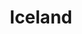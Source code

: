 ---
title: Iceland
indice: 0.44396717119330165
years:
- title: '1995'
  indice: 0.35670637651235665
- title: '1996'
  indice: 0.36184496694175655
- title: '1997'
  indice: 0.3486936566632215
- title: '1998'
  indice: 0.3567630002016331
- title: '1999'
  indice: 0.371990205726327
- title: '2000'
  indice: 0.38326547364396696
- title: '2001'
  indice: 0.3769460793238572
- title: '2002'
  indice: 0.3923260364561832
- title: '2003'
  indice: 0.4064678062050964
- title: '2004'
  indice: 0.41311900108344535
- title: '2005'
  indice: 0.4286680537001626
- title: '2006'
  indice: 0.4299939706136381
- title: '2007'
  indice: 0.45016670745415277
- title: '2008'
  indice: 0.4235046346427921
- title: '2009'
  indice: 0.4388396530158925
- title: '2010'
  indice: 0.4138373529321405
- title: '2011'
  indice: 0.40359813930713845
- title: '2012'
  indice: 0.41823351664465663
- title: '2013'
  indice: 0.41885848851765745
- title: '2014'
  indice: 0.423293977496987
- title: '2015'
  indice: 0.4219277337506664
- title: '2016'
  indice: 0.42695260255509293
- title: '2017'
  indice: 0.43108856178549515
- title: '2018'
  indice: 0.432071997182063
- title: '2019'
  indice: 0.43463313984082946
- title: '2020'
  indice: 0.44396717119330165
---
